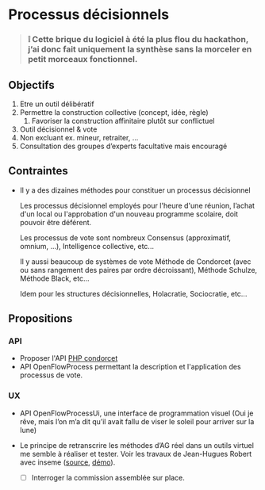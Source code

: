 
Processus décisionnels
===

> ### :grey_exclamation: Cette brique du logiciel à été la plus flou du hackathon, j’ai donc fait uniquement la synthèse sans la morceler en petit morceaux fonctionnel.

## Objectifs

1. Etre un outil délibératif
2. Permettre la construction collective (concept, idée, règle)
   1. Favoriser la construction affinitaire plutôt sur conflictuel
3. Outil décisionnel & vote
4. Non excluant ex. mineur, retraiter, ...
5. Consultation des groupes d’experts facultative mais encouragé

## Contraintes

- Il y a des dizaines méthodes pour constituer un processus décisionnel

  Les processus décisionnel employés pour l'heure d'une réunion, l’achat d'un local ou l'approbation d'un nouveau programme scolaire, doit pouvoir être déférent.
    
  Les processus de vote sont nombreux Consensus (approximatif, omnium, ...), Intelligence collective, etc...

  Il y aussi beaucoup de systèmes de vote Méthode de Condorcet (avec ou sans rangement des paires par ordre décroissant), Méthode Schulze, Méthode Black, etc...

  Idem pour les structures décisionnelles, Holacratie, Sociocratie, etc...

## Propositions

### API

- Proposer l'API [PHP condorcet](https://www.condorcet.vote/)
- API OpenFlowProcess permettant la description et l'application des processus de vote.

### UX

- API OpenFlowProcessUi, une interface de programmation visuel
(Oui je rêve, mais l’on m’a dit qu’il avait fallu de viser le soleil pour arriver sur la lune)

- Le principe de retranscrire les méthodes d’AG réel dans un outils virtuel me semble à réaliser et tester.
Voir les travaux de Jean-Hugues Robert avec inseme
([source](https://github.com/virteal/inseme), [démo](https://inseme.firebaseapp.com/)).
  - [ ] Interroger la commission assemblée sur place.



